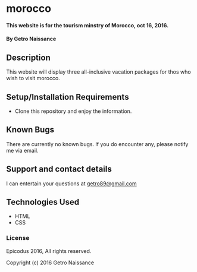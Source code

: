 # morocco

#### This website is for the tourism minstry of Morocco, oct 16, 2016.

#### By Getro Naissance

## Description

This website will display three all-inclusive vacation packages for thos who wish to visit morocco. 

## Setup/Installation Requirements

* Clone this repository and enjoy the information. 

## Known Bugs

There are currently no known bugs. If you do encounter any, please notify me via email. 

## Support and contact details

I can entertain your questions at getro89@gmail.com

## Technologies Used

* HTML
* CSS

### License

Epicodus 2016, All rights reserved. 

Copyright (c) 2016 Getro Naissance

